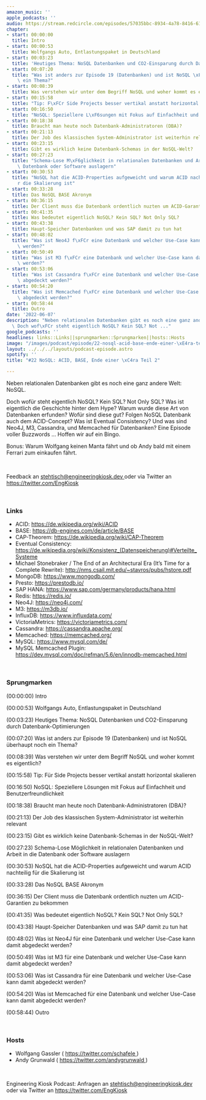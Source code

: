 ```yaml
---
amazon_music: ''
apple_podcasts: ''
audio: https://stream.redcircle.com/episodes/57035bbc-8934-4a78-8416-61fa02778ab4/stream.mp3
chapter:
- start: 00:00:00
  title: Intro
- start: 00:00:53
  title: Wolfgangs Auto, Entlastungspaket in Deutschland
- start: 00:03:23
  title: 'Heutiges Thema: NoSQL Datenbanken und CO2-Einsparung durch Datenbank-Optimierungen'
- start: 00:07:20
  title: "Was ist anders zur Episode 19 (Datenbanken) und ist NoSQL \xFCberhaupt noch\
    \ ein Thema?"
- start: 00:08:39
  title: Was verstehen wir unter dem Begriff NoSQL und woher kommt es eigentlich?
- start: 00:15:58
  title: "Tip: F\xFCr Side Projects besser vertikal anstatt horizontal skalieren"
- start: 00:16:50
  title: "NoSQL: Speziellere L\xF6sungen mit Fokus auf Einfachheit und Benutzerfreundlichkeit"
- start: 00:18:38
  title: Braucht man heute noch Datenbank-Administratoren (DBA)?
- start: 00:21:13
  title: Der Job des klassischen System-Administrator ist weiterhin relevant
- start: 00:23:15
  title: Gibt es wirklich keine Datenbank-Schemas in der NoSQL-Welt?
- start: 00:27:23
  title: "Schema-Lose M\xF6glichkeit in relationalen Datenbanken und Arbeit in die\
    \ Datenbank oder Software auslagern"
- start: 00:30:53
  title: "NoSQL hat die ACID-Properties aufgeweicht und warum ACID nachteilig f\xFC\
    r die Skalierung ist"
- start: 00:33:28
  title: Das NoSQL BASE Akronym
- start: 00:36:15
  title: Der Client muss die Datenbank ordentlich nuzten um ACID-Garantien zu bekommen
- start: 00:41:35
  title: Was bedeutet eigentlich NoSQL? Kein SQL? Not Only SQL?
- start: 00:43:38
  title: Haupt-Speicher Datenbanken und was SAP damit zu tun hat
- start: 00:48:02
  title: "Was ist Neo4J f\xFCr eine Datenbank und welcher Use-Case kann damit abgedeckt\
    \ werden?"
- start: 00:50:49
  title: "Was ist M3 f\xFCr eine Datenbank und welcher Use-Case kann damit abgedeckt\
    \ werden?"
- start: 00:53:06
  title: "Was ist Cassandra f\xFCr eine Datenbank und welcher Use-Case kann damit\
    \ abgedeckt werden?"
- start: 00:54:20
  title: "Was ist Memcached f\xFCr eine Datenbank und welcher Use-Case kann damit\
    \ abgedeckt werden?"
- start: 00:58:44
  title: Outro
date: '2022-06-07'
description: "Neben relationalen Datenbanken gibt es noch eine ganz andere Welt: NoSQL.\
  \ Doch wof\xFCr steht eigentlich NoSQL? Kein SQL? Not ..."
google_podcasts: ''
headlines: links::Links||sprungmarken::Sprungmarken||hosts::Hosts
image: "/images/podcast/episode/22-nosql-acid-base-ende-einer-\xE4ra-teil-2.jpg"
layout: ../../../layouts/podcast-episode.astro
spotify: ''
title: "#22 NoSQL: ACID, BASE, Ende einer \xC4ra Teil 2"

---
```


<p>
   Neben relationalen Datenbanken gibt es noch eine ganz andere Welt: NoSQL.
  </p>
  <p>
   Doch wofür steht eigentlich NoSQL? Kein SQL? Not Only SQL? Was ist eigentlich die Geschichte hinter dem Hype? Warum wurde diese Art von Datenbanken erfunden? Wofür sind diese gut? Folgen NoSQL Datenbank auch dem ACID-Concept? Was ist Eventual Consistency? Und was sind Neo4J, M3, Cassandra, und Memcached für Datenbanken? Eine Episode voller Buzzwords … Hoffen wir auf ein Bingo.
  </p>
  <p>
   Bonus: Warum Wolfgang keinen Manta fährt und ob Andy bald mit einem Ferrari zum einkaufen fährt.
  </p>
  <p>
   <br/>
  </p>
  <p>
   Feedback an
   <a href="mailto:stehtisch@engineeringkiosk.dev" rel="nofollow">
    stehtisch@engineeringkiosk.dev
   </a>
   oder via Twitter an
   <a href="https://twitter.com/EngKiosk" rel="nofollow">
    https://twitter.com/EngKiosk
   </a>
  </p>
  <p>
   <br/>
  </p>
  <h3 id="links">
   Links
  </h3>
  <ul>
   <li>
    ACID:
    <a href="https://de.wikipedia.org/wiki/ACID" rel="nofollow">
     https://de.wikipedia.org/wiki/ACID
    </a>
   </li>
   <li>
    BASE:
    <a href="https://db-engines.com/de/article/BASE" rel="nofollow">
     https://db-engines.com/de/article/BASE
    </a>
   </li>
   <li>
    CAP-Theorem:
    <a href="https://de.wikipedia.org/wiki/CAP-Theorem" rel="nofollow">
     https://de.wikipedia.org/wiki/CAP-Theorem
    </a>
   </li>
   <li>
    Eventual Consistency:
    <a href="https://de.wikipedia.org/wiki/Konsistenz_(Datenspeicherung)#Verteilte_Systeme" rel="nofollow">
     https://de.wikipedia.org/wiki/Konsistenz_(Datenspeicherung)#Verteilte_Systeme
    </a>
   </li>
   <li>
    Michael Stonebraker / The End of an Architectural Era (It’s Time for a Complete Rewrite):
    <a href="http://nms.csail.mit.edu/~stavros/pubs/hstore.pdf" rel="nofollow">
     http://nms.csail.mit.edu/~stavros/pubs/hstore.pdf
    </a>
   </li>
   <li>
    MongoDB:
    <a href="https://www.mongodb.com/" rel="nofollow">
     https://www.mongodb.com/
    </a>
   </li>
   <li>
    Presto:
    <a href="https://prestodb.io/" rel="nofollow">
     https://prestodb.io/
    </a>
   </li>
   <li>
    SAP HANA:
    <a href="https://www.sap.com/germany/products/hana.html" rel="nofollow">
     https://www.sap.com/germany/products/hana.html
    </a>
   </li>
   <li>
    Redis:
    <a href="https://redis.io/" rel="nofollow">
     https://redis.io/
    </a>
   </li>
   <li>
    Neo4J:
    <a href="https://neo4j.com/" rel="nofollow">
     https://neo4j.com/
    </a>
   </li>
   <li>
    M3:
    <a href="https://m3db.io/" rel="nofollow">
     https://m3db.io/
    </a>
   </li>
   <li>
    InfluxDB:
    <a href="https://www.influxdata.com/" rel="nofollow">
     https://www.influxdata.com/
    </a>
   </li>
   <li>
    VictoriaMetrics:
    <a href="https://victoriametrics.com/" rel="nofollow">
     https://victoriametrics.com/
    </a>
   </li>
   <li>
    Cassandra:
    <a href="https://cassandra.apache.org/" rel="nofollow">
     https://cassandra.apache.org/
    </a>
   </li>
   <li>
    Memcached:
    <a href="https://memcached.org/" rel="nofollow">
     https://memcached.org/
    </a>
   </li>
   <li>
    MySQL:
    <a href="https://www.mysql.com/de/" rel="nofollow">
     https://www.mysql.com/de/
    </a>
   </li>
   <li>
    MySQL Memcached Plugin:
    <a href="https://dev.mysql.com/doc/refman/5.6/en/innodb-memcached.html" rel="nofollow">
     https://dev.mysql.com/doc/refman/5.6/en/innodb-memcached.html
    </a>
   </li>
  </ul>
  <p>
   <br/>
  </p>
  <h3 id="sprungmarken">
   Sprungmarken
  </h3>
  <p>
   (00:00:00) Intro
  </p>
  <p>
   (00:00:53) Wolfgangs Auto, Entlastungspaket in Deutschland
  </p>
  <p>
   (00:03:23) Heutiges Thema: NoSQL Datenbanken und CO2-Einsparung durch Datenbank-Optimierungen
  </p>
  <p>
   (00:07:20) Was ist anders zur Episode 19 (Datenbanken) und ist NoSQL überhaupt noch ein Thema?
  </p>
  <p>
   (00:08:39) Was verstehen wir unter dem Begriff NoSQL und woher kommt es eigentlich?
  </p>
  <p>
   (00:15:58) Tip: Für Side Projects besser vertikal anstatt horizontal skalieren
  </p>
  <p>
   (00:16:50) NoSQL: Speziellere Lösungen mit Fokus auf Einfachheit und Benutzerfreundlichkeit
  </p>
  <p>
   (00:18:38) Braucht man heute noch Datenbank-Administratoren (DBA)?
  </p>
  <p>
   (00:21:13) Der Job des klassischen System-Administrator ist weiterhin relevant
  </p>
  <p>
   (00:23:15) Gibt es wirklich keine Datenbank-Schemas in der NoSQL-Welt?
  </p>
  <p>
   (00:27:23) Schema-Lose Möglichkeit in relationalen Datenbanken und Arbeit in die Datenbank oder Software auslagern
  </p>
  <p>
   (00:30:53) NoSQL hat die ACID-Properties aufgeweicht und warum ACID nachteilig für die Skalierung ist
  </p>
  <p>
   (00:33:28) Das NoSQL BASE Akronym
  </p>
  <p>
   (00:36:15) Der Client muss die Datenbank ordentlich nuzten um ACID-Garantien zu bekommen
  </p>
  <p>
   (00:41:35) Was bedeutet eigentlich NoSQL? Kein SQL? Not Only SQL?
  </p>
  <p>
   (00:43:38) Haupt-Speicher Datenbanken und was SAP damit zu tun hat
  </p>
  <p>
   (00:48:02) Was ist Neo4J für eine Datenbank und welcher Use-Case kann damit abgedeckt werden?
  </p>
  <p>
   (00:50:49) Was ist M3 für eine Datenbank und welcher Use-Case kann damit abgedeckt werden?
  </p>
  <p>
   (00:53:06) Was ist Cassandra für eine Datenbank und welcher Use-Case kann damit abgedeckt werden?
  </p>
  <p>
   (00:54:20) Was ist Memcached für eine Datenbank und welcher Use-Case kann damit abgedeckt werden?
  </p>
  <p>
   (00:58:44) Outro
  </p>
  <p>
   <br/>
  </p>
  <h3 id="hosts">
   Hosts
  </h3>
  <ul>
   <li>
    Wolfgang Gassler (
    <a href="https://twitter.com/schafele" rel="nofollow">
     https://twitter.com/schafele
    </a>
    )
   </li>
   <li>
    Andy Grunwald (
    <a href="https://twitter.com/andygrunwald" rel="nofollow">
     https://twitter.com/andygrunwald
    </a>
    )
   </li>
  </ul>
  <p>
   <br/>
  </p>
  <p>
   Engineering Kiosk Podcast: Anfragen an
   <a href="mailto:stehtisch@engineeringkiosk.dev" rel="nofollow">
    stehtisch@engineeringkiosk.dev
   </a>
   oder via Twitter an
   <a href="https://twitter.com/EngKiosk" rel="nofollow">
    https://twitter.com/EngKiosk
   </a>
  </p>